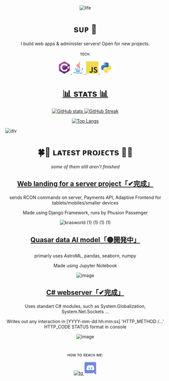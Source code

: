 <div id="header" align="center">

![life](https://github.com/equqe/equqe/assets/145790372/851cca45-197c-4d4b-9e02-00d443cb5924)

  
  <h1> sᴜᴘ 👋</h1>

I build web apps & administer servers! 
Open for new projects.

ᴛᴇᴄʜ:

  <a href="https://www.сsharp.com" target="_blank" rel="noreferrer"> <img src="https://raw.githubusercontent.com/devicons/devicon/master/icons/csharp/csharp-original.svg" alt="csharp" width="40" height="40"/> <a href="https://www.java.com" target="_blank" rel="noreferrer"> <img src="https://raw.githubusercontent.com/devicons/devicon/master/icons/java/java-original.svg" alt="java" width="40" height="40"/> </a> <a href="https://developer.mozilla.org/en-US/docs/Web/JavaScript" target="_blank" rel="noreferrer"> <img src="https://raw.githubusercontent.com/devicons/devicon/master/icons/javascript/javascript-original.svg" alt="javascript" width="40" height="40"/> </a> <a href="https://www.python.com" target="_blank" rel="noreferrer"> <img src="https://raw.githubusercontent.com/devicons/devicon/master/icons/python/python-original.svg" alt="python" width="40" height="40"/>

<h1> </h1>

</div>

<div id="stats" align="center">

  
<h1> 📊 sᴛᴀᴛs 📊 </h1>

![GitHub stats](https://github-readme-stats.vercel.app/api?username=equqe&show_icons=true&bg_color=00000000&rank_icon=github)
[![GitHub Streak](https://streak-stats.demolab.com?user=equqe&theme=github-dark-blue)](https://git.io/streak-stats)


[![Top Langs](https://github-readme-stats.vercel.app/api/top-langs/?username=equqe&show_icons=true&theme=transparent&layout=compact)](https://github.com/anuraghazra/github-readme-stats)

</div>


![div](https://user-images.githubusercontent.com/74038190/212284100-561aa473-3905-4a80-b561-0d28506553ee.gif)


<div id="latest" align="center">

<h1>🍀📑 ʟᴀᴛᴇsᴛ ᴘʀᴏᴊᴇᴄᴛs 📑🍀</h1>
<i>some of them still aren't finished</i>


<h2> 

  [Web landing for a server project「✔完成」](https://github.com/equqe/autodonate-landing/tree/main) 
  
</h2>


sends RCON commands on server, Payments API, Adaptive Frontend for tablets/mobiles/smaller devices

Made using Django Framework, runs by Phusion Passenger

![krasworld (1) (1) (1) (1)](https://github.com/equqe/AutodonateWebLanding/assets/145790372/f0aad4ab-16a0-47d5-aea1-d5a6fcad6758)



<h2> 

  [Quasar data AI model「🟡開発中」](https://github.com/equqe/quasar-data-ml-model) 
  
</h2>

primarly uses AstroML, pandas, seaborn, numpy

Made using Jupyter Notebook

![image](https://github.com/equqe/equqe/assets/145790372/428b1567-d126-4746-b759-47b8a112ac03)


<h2> 

  [C# webserver「✔完成」](https://github.com/equqe/server-sharp) 
  
</h2>

Uses standart C# modules, such as System.Globalization, System.Net.Sockets ...

Writes out any interaction in [YYYY-mm-dd hh:mm:ss] 'HTTP_METHOD /...' HTTP_CODE STATUS format in console

![image](https://github.com/equqe/equqe/assets/145790372/c3bc42f4-5349-4e94-8f5c-123ba5289fa7)




<h1> </h1>


</div>
<div id="stats" align="center">
ʜᴏᴡ ᴛᴏ ʀᴇᴀᴄʜ ᴍᴇ:


  <a href="https://t.me/html_F5F5F5" target="_blank" rel="noreferrer"> <img src="https://github.com/matomo-org/matomo-icons/blob/master/src/socials/web.telegram.org.svg" alt="tg" width="40" height="40"/>
  <a href="https://discord.com/users/equqe" target="_blank" rel="noreferrer"> <img src="https://github.com/brand-icons/brands/blob/master/icons/color/discord.svg" alt="discord" width="40" height="40"/>
</div>





